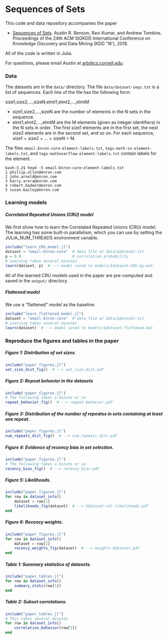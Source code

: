 # Sequences of Sets

This code and data repository accompanies the paper

- [Sequences of Sets](http://cs.cornell.edu/~arb/sequences-of-sets-KDD-2018.pdf). Austin R. Benson, Ravi Kumar, and Andrew Tomkins. Proceedings of the 24th ACM SIGKDD International Conference on Knowledge Discovery and Data Mining (KDD '18'), 2018.

All of the code is written in Julia.

For questions, please email Austin at arb@cs.cornell.edu.

### Data

The datasets are in the `data/` directory. The file `data/dataset-seqs.txt` is a list of sequences. Each line of the file has the following form:

size1,size2,…,sizeN;elmt1,elmt2,…,elmtM

- size1,size2,…,sizeN are the number of elements in the N sets in the sequence.
- elmt1,elmt2,…,elmtM are the M elements (given as integer identifiers) in the N sets in order. The first size1 elements are in the first set, the next size2 elements are in the second set, and so on.
  For each sequence, size1 + size2 + … + sizeN = M.

The files `email-Enron-core-element-labels.txt`, `tags-math-sx-element-labels.txt`, and `tags-mathoverflow-element-labels.txt` contain labels for the element.

```
bash-3.2$ head -5 email-Enron-core-element-labels.txt 
1 phillip.allen@enron.com
2 john.arnold@enron.com
3 harry.arora@enron.com
4 robert.badeer@enron.com
5 susan.bailey@enron.com
```



### Learning models

##### Correlated Repeated Unions (CRU) model

We first show how to learn the Correlated Repeated Unions (CRU) model. The learning has some built-in parallelism, which you can use by setting the JULIA_NUM_THREADS environment variable.

```julia
include("learn_CRU_model.jl")
dataset = "email-Enron-core"  # data file at data/$dataset.txt
p = 0.9                       # correlation probability
# Learning takes several minutes
learn(dataset, p)  # --> model saved to models/$dataset-CRU-$p.mat
```

All of the learned CRU models used in the paper are pre-computed and saved in the `output/` directory.

##### Flattened model

We use a "flattened" model as the baseline.

```julia
include("learn_flattened_model.jl")
dataset = "email-Enron-core"  # data file at data/$dataset.txt
# Learning takes several minutes
learn(dataset)  # --> model saved to models/$dataset-flattened.mat
```



### Reproduce the figures and tables in the paper

##### Figure 1: Distribution of set sizes.

```julia
include("paper_figures.jl")
set_size_dist_fig()  # --> set_size_dist.pdf
```

##### Figure 2: Repeat behavior in the datasets

```julia
include("paper_figures.jl")
# The following takes a minute or so
repeat_behavior_fig()  # --> repeat-behavior.pdf
```

##### Figure 3: Distribution of the number of repeatss in sets containing at least one repeat.

```julia
include("paper_figures.jl")
num_repeats_dist_fig()  # --> num_repeats_dist.pdf 
```

##### Figure 4: Evidence of recency bias in set selection.

```julia
include("paper_figures.jl")
# The following takes a minute or so
recency_bias_fig()  # --> recency_bias.pdf
```

##### Figure 5: Likelihoods.

```julia
include("paper_figures.jl")
for row in dataset_info()
    dataset = row[1]
    likelihoods_fig(dataset)  # --> $dataset-rel-likelihoods.pdf
end
```

##### Figure 6: Recency weights.

```julia
include("paper_figures.jl")
for row in dataset_info()
    dataset = row[1]
    recency_weights_fig(dataset)  # --> weights-$dataset.pdf
end
```

##### Table 1: Summary statistics of datasets. 

```julia
include("paper_tables.jl")
for row in dataset_info()
    summary_stats(row[1])
end
```

##### Table 2: Subset correlations.

```julia
include("paper_tables.jl")
# This takes several minutes
for row in dataset_info()
    correlation_behavior(row[1])
end 
```